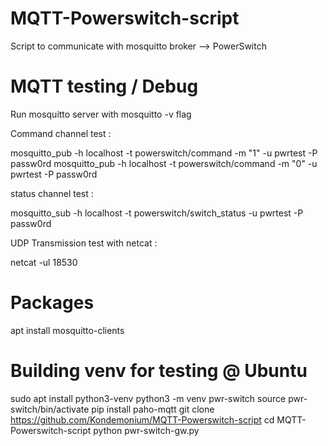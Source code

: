 # MQTT-Powerswitch-script

Script to communicate with mosquitto broker --> PowerSwitch

# MQTT testing / Debug

Run mosquitto server with mosquitto -v flag

Command channel test : 

mosquitto_pub -h localhost -t powerswitch/command -m "1" -u pwrtest -P passw0rd
mosquitto_pub -h localhost -t powerswitch/command -m "0" -u pwrtest -P passw0rd

status channel test : 

mosquitto_sub -h localhost -t powerswitch/switch_status -u pwrtest -P passw0rd

UDP Transmission test with netcat : 

netcat -ul 18530

# Packages 

apt install mosquitto-clients

# Building venv for testing @ Ubuntu
sudo apt install python3-venv
python3 -m venv pwr-switch
source pwr-switch/bin/activate
pip install paho-mqtt
git clone https://github.com/Kondemonium/MQTT-Powerswitch-script
cd MQTT-Powerswitch-script
python pwr-switch-gw.py 
